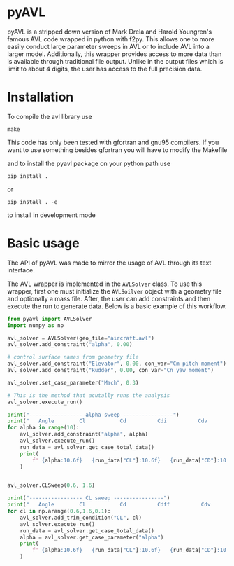 # pyAVL

pyAVL is a stripped down version of Mark Drela and Harold Youngren's famous AVL code wrapped in python with f2py.
This allows one to more easily conduct large parameter sweeps in AVL or to include AVL into a larger model. 
Additionally, this wrapper provides access to more data than is available through traditional file output. 
Unlike in the output files which is limit to about 4 digits, the user has access to the full precision data. 

# Installation
To compile the avl library use 
```
make
```
This code has only been tested with gfortran and gnu95 compilers. 
If you want to use something besides gfortran you will have to modify the Makefile


and to install the pyavl package on your python path use 
```
pip install . 
```
or 
```
pip install . -e 
```
to install in development mode 

# Basic usage
The API of pyAVL was made to mirror the usage of AVL through its text interface. 

The AVL wrapper is implemented in the `AVLSolver` class. 
To use this wrapper, first one must initialize the `AVLSoilver` object with a geometry file and optionally a mass file. 
After, the user can add constraints and then execute the run to generate data. 
Below is a basic example of this workflow. 
```python
from pyavl import AVLSolver
import numpy as np

avl_solver = AVLSolver(geo_file="aircraft.avl")
avl_solver.add_constraint("alpha", 0.00)

# control surface names from geometry file
avl_solver.add_constraint("Elevator", 0.00, con_var="Cm pitch moment")
avl_solver.add_constraint("Rudder", 0.00, con_var="Cn yaw moment")

avl_solver.set_case_parameter("Mach", 0.3)

# This is the method that acutally runs the analysis
avl_solver.execute_run()

print("----------------- alpha sweep ----------------")
print("   Angle        Cl           Cd          Cdi          Cdv          Cm")
for alpha in range(10):
    avl_solver.add_constraint("alpha", alpha)
    avl_solver.execute_run()
    run_data = avl_solver.get_case_total_data()
    print(
        f' {alpha:10.6f}   {run_data["CL"]:10.6f}   {run_data["CD"]:10.6f}   {run_data["CDi"]:10.6f}   {run_data["CDv"]:10.6f}   {run_data["CM"]:10.6f}'
    )


avl_solver.CLSweep(0.6, 1.6)

print("----------------- CL sweep ----------------")
print("   Angle        Cl           Cd          Cdff          Cdv          Cm")
for cl in np.arange(0.6,1.6,0.1):
    avl_solver.add_trim_condition("CL", cl)
    avl_solver.execute_run()
    run_data = avl_solver.get_case_total_data()
    alpha = avl_solver.get_case_parameter("alpha")
    print(
        f' {alpha:10.6f}   {run_data["CL"]:10.6f}   {run_data["CD"]:10.6f}   {run_data["CDi"]:10.6f}   {run_data["CDv"]:10.6f}   {run_data["CM"]:10.6f}'
    )
```


